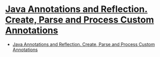 # [Java Annotations and Reflection. Create, Parse and Process Custom Annotations](https://cs-fundamentals.com/java-programming/java-annotations)

- [Java Annotations and Reflection. Create, Parse and Process Custom Annotations](#java-annotations-and-reflection-create-parse-and-process-custom-annotations)